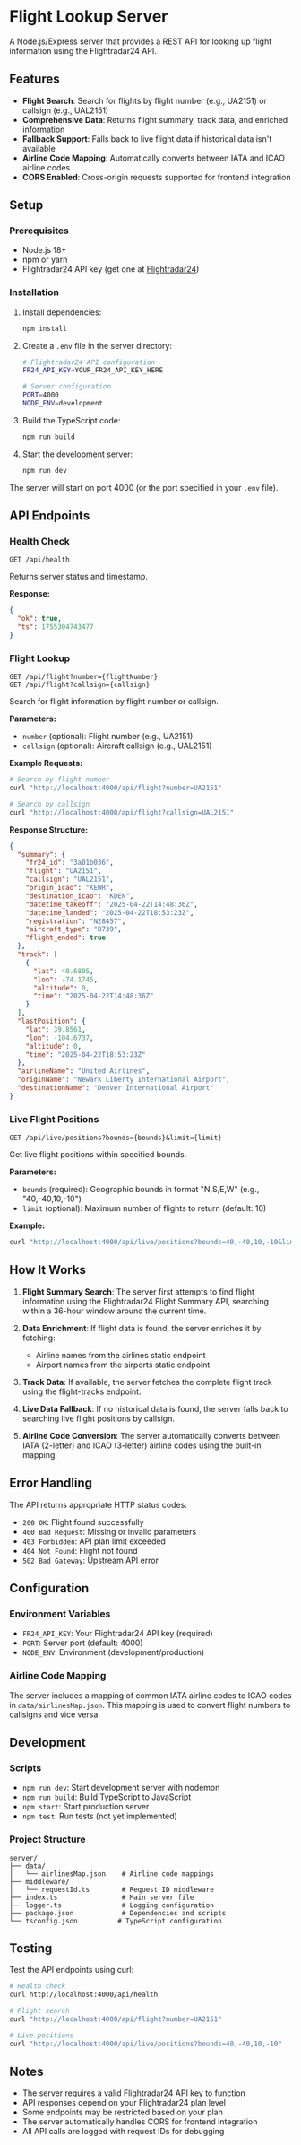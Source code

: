 # Flight Lookup Server

A Node.js/Express server that provides a REST API for looking up flight information using the Flightradar24 API.

## Features

- **Flight Search**: Search for flights by flight number (e.g., UA2151) or callsign (e.g., UAL2151)
- **Comprehensive Data**: Returns flight summary, track data, and enriched information
- **Fallback Support**: Falls back to live flight data if historical data isn't available
- **Airline Code Mapping**: Automatically converts between IATA and ICAO airline codes
- **CORS Enabled**: Cross-origin requests supported for frontend integration

## Setup

### Prerequisites

- Node.js 18+ 
- npm or yarn
- Flightradar24 API key (get one at [Flightradar24](https://www.flightradar24.com/api))

### Installation

1. Install dependencies:
   ```bash
   npm install
   ```

2. Create a `.env` file in the server directory:
   ```bash
   # Flightradar24 API configuration
   FR24_API_KEY=YOUR_FR24_API_KEY_HERE
   
   # Server configuration
   PORT=4000
   NODE_ENV=development
   ```

3. Build the TypeScript code:
   ```bash
   npm run build
   ```

4. Start the development server:
   ```bash
   npm run dev
   ```

The server will start on port 4000 (or the port specified in your `.env` file).

## API Endpoints

### Health Check

```
GET /api/health
```

Returns server status and timestamp.

**Response:**
```json
{
  "ok": true,
  "ts": 1755304743477
}
```

### Flight Lookup

```
GET /api/flight?number={flightNumber}
GET /api/flight?callsign={callsign}
```

Search for flight information by flight number or callsign.

**Parameters:**
- `number` (optional): Flight number (e.g., UA2151)
- `callsign` (optional): Aircraft callsign (e.g., UAL2151)

**Example Requests:**
```bash
# Search by flight number
curl "http://localhost:4000/api/flight?number=UA2151"

# Search by callsign
curl "http://localhost:4000/api/flight?callsign=UAL2151"
```

**Response Structure:**
```json
{
  "summary": {
    "fr24_id": "3a01b036",
    "flight": "UA2151",
    "callsign": "UAL2151",
    "origin_icao": "KEWR",
    "destination_icao": "KDEN",
    "datetime_takeoff": "2025-04-22T14:48:36Z",
    "datetime_landed": "2025-04-22T18:53:23Z",
    "registration": "N28457",
    "aircraft_type": "B739",
    "flight_ended": true
  },
  "track": [
    {
      "lat": 40.6895,
      "lon": -74.1745,
      "altitude": 0,
      "time": "2025-04-22T14:48:36Z"
    }
  ],
  "lastPosition": {
    "lat": 39.8561,
    "lon": -104.6737,
    "altitude": 0,
    "time": "2025-04-22T18:53:23Z"
  },
  "airlineName": "United Airlines",
  "originName": "Newark Liberty International Airport",
  "destinationName": "Denver International Airport"
}
```

### Live Flight Positions

```
GET /api/live/positions?bounds={bounds}&limit={limit}
```

Get live flight positions within specified bounds.

**Parameters:**
- `bounds` (required): Geographic bounds in format "N,S,E,W" (e.g., "40,-40,10,-10")
- `limit` (optional): Maximum number of flights to return (default: 10)

**Example:**
```bash
curl "http://localhost:4000/api/live/positions?bounds=40,-40,10,-10&limit=20"
```

## How It Works

1. **Flight Summary Search**: The server first attempts to find flight information using the Flightradar24 Flight Summary API, searching within a 36-hour window around the current time.

2. **Data Enrichment**: If flight data is found, the server enriches it by fetching:
   - Airline names from the airlines static endpoint
   - Airport names from the airports static endpoint

3. **Track Data**: If available, the server fetches the complete flight track using the flight-tracks endpoint.

4. **Live Data Fallback**: If no historical data is found, the server falls back to searching live flight positions by callsign.

5. **Airline Code Conversion**: The server automatically converts between IATA (2-letter) and ICAO (3-letter) airline codes using the built-in mapping.

## Error Handling

The API returns appropriate HTTP status codes:

- `200 OK`: Flight found successfully
- `400 Bad Request`: Missing or invalid parameters
- `403 Forbidden`: API plan limit exceeded
- `404 Not Found`: Flight not found
- `502 Bad Gateway`: Upstream API error

## Configuration

### Environment Variables

- `FR24_API_KEY`: Your Flightradar24 API key (required)
- `PORT`: Server port (default: 4000)
- `NODE_ENV`: Environment (development/production)

### Airline Code Mapping

The server includes a mapping of common IATA airline codes to ICAO codes in `data/airlinesMap.json`. This mapping is used to convert flight numbers to callsigns and vice versa.

## Development

### Scripts

- `npm run dev`: Start development server with nodemon
- `npm run build`: Build TypeScript to JavaScript
- `npm start`: Start production server
- `npm test`: Run tests (not yet implemented)

### Project Structure

```
server/
├── data/
│   └── airlinesMap.json    # Airline code mappings
├── middleware/
│   └── requestId.ts        # Request ID middleware
├── index.ts                # Main server file
├── logger.ts               # Logging configuration
├── package.json            # Dependencies and scripts
└── tsconfig.json          # TypeScript configuration
```

## Testing

Test the API endpoints using curl:

```bash
# Health check
curl http://localhost:4000/api/health

# Flight search
curl "http://localhost:4000/api/flight?number=UA2151"

# Live positions
curl "http://localhost:4000/api/live/positions?bounds=40,-40,10,-10"
```

## Notes

- The server requires a valid Flightradar24 API key to function
- API responses depend on your Flightradar24 plan level
- Some endpoints may be restricted based on your plan
- The server automatically handles CORS for frontend integration
- All API calls are logged with request IDs for debugging
